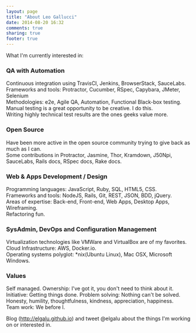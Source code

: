 ```yaml
---
layout: page
title: "About Leo Gallucci"
date: 2014-08-20 16:32
comments: true
sharing: true
footer: true
---
```


What I'm currently interested in:

### QA with Automation
Continuous integration using TravisCI, Jenkins, BrowserStack, SauceLabs. <br />
Frameworks and tools: Protractor, Cucumber, RSpec, Capybara, JMeter, Selenium <br />
Methodologies: e2e, Agile QA, Automation, Functional Black-box testing. <br />
Manual testing is a great opportunity to be creative. I do this. <br />
Writing highly technical test results are the ones geeks value more. <br />

### Open Source
Have been more active in the open source community trying to give back as much as I can. <br />
Some contributions in Protractor, Jasmine, Thor, Kramdown, J50Npi, SauceLabs, Rails docs, RSpec docs, Rake docs. <br />

### Web & Apps Development / Design
Programming languages: JavaScript, Ruby, SQL, HTML5, CSS. <br />
Frameworks and tools: NodeJS, Rails, Git, REST, JSON, BDD, jQuery. <br />
Areas of expertise: Back-end, Front-end, Web Apps, Desktop Apps, Wireframing. <br />
Refactoring fun. <br />

### SysAdmin, DevOps and Configuration Management
Virtualization technologies like VMWare and VirtualBox are of my favorites. <br />
Cloud Infrastructure: AWS, Docker.io. <br />
Operating systems polyglot: *nix(Ubuntu Linux), Mac OSX, Microsoft Windows. <br />

### Values
Self managed. Ownership: I've got it, you don't need to think about it. <br />
Initiative: Getting things done. Problem solving: Nothing can't be solved. <br />
Honesty, humility, thoughtfulness, kindness, appreciation, happiness. <br />
Team work: We before I. <br />

Blog (http://elgalu.github.io) and tweet @elgalu about the things I'm working on or interested in. <br />
